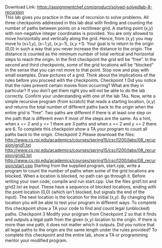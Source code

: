 Download Link: https://assignmentchef.com/product/solved-solvedlab-8-recursion
<br>
This lab gives you practice in the use of recursion to solve problems. All three checkpoints addressed in this lab deal with ﬁnding and counting the number of paths between points on a rectilinear grid. A starting point (x,y) with non-negative integer coordinates is provided. You are only allowed to move horizontally and vertically along the grid. Hence, from (x,y) you may move to (x+1,y), (x−1,y), (x,y−1), (x,y +1). Your goal is to return to the origin (0,0) in such a way that you never increase the distance to the origin. The distance is counted as the minimum number of total vertical and horizontal steps to reach the origin. In the ﬁrst checkpoint the grid will be “free”. In the second and third checkpoints, some of the grid locations will be “blocked” in the sense that you can not move to that point. Stop now and play with small examples. Draw pictures of a grid. Think about the implications of the rules before you proceed with the checkpoints. Checkpoint 1 Did you notice that the rules prevent certain moves from occurring? What are they in particular? If you don’t get them right you will not be able to do the lab correctly. Conﬁrm your understanding with one of the lab TAs. Now, write a simple recursive program (from scratch) that reads a starting location, (x,y) and returns the total number of diﬀerent paths back to the origin when the entire grid is “free”. Two paths are diﬀerent if there is at least one step on the path that is diﬀerent even if most of the steps are the same. As a hint, when x == 2 and y == 1 there are 3 paths and when x == 2 and y == 2 there are 6. To complete this checkpoint show a TA your program to count all paths back to the origin. Checkpoint 2 Please download the ﬁles: http://www.cs.rpi.edu/academics/courses/spring15/csci1200/labs/08_recursion/grid1.txt http://www.cs.rpi.edu/academics/courses/spring15/csci1200/labs/08_recursion/grid2.txt http://www.cs.rpi.edu/academics/courses/spring15/csci1200/labs/08_recursion/start.cpp Starting from the supplied program, start.cpp, write a program to count the number of paths when some of the grid locations are blocked. When a location is blocked, no path can go through it. Before writing your own code, compile and run start.cpp. Use the ﬁles grid1.txt and grid2.txt as input. These have a sequence of blocked locations, ending with the point location (0,0) (which isn’t blocked, but signals the end of the input). The next location is the location for the initial (x,y). By changing this location you will be able to test your program in diﬀerent ways. To complete this checkpoint show a TA your code to ﬁnd and count legal (unblocked) paths. Checkpoint 3 Modify your program from Checkpoint 2 so that it ﬁnds and outputs a legal path from the given (x,y) location to the origin. If there is more than one path, it does not matter which it outputs. Did you notice that all legal paths to the origin are the same length under the rules provided? To complete this checkpoint and the entire lab, show a TA or programming mentor your modiﬁed program.
